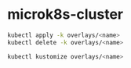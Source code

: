 # microk8s-cluster
```bash
kubectl apply -k overlays/<name>
kubectl delete -k overlays/<name>

kubectl kustomize overlays/<name>
```
